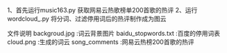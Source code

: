 1、首先运行music163.py 获取网易云热歌榜单200首歌的热评
2、运行wordcloud_.py  将分词、过滤停用词后的热评制作成为图云


文件说明
backgroud.jpg :词云背景图片
baidu_stopwords.txt :百度的停用词表
cloud.png :生成的词云
song_comments :网易云热榜200首歌的热评


